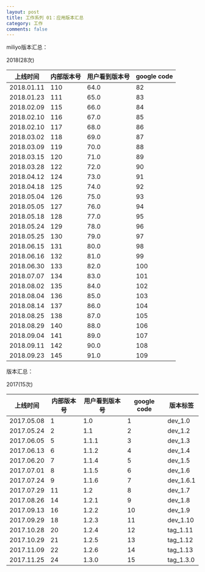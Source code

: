 ```yaml
---
layout: post
title: 工作系列 01：应用版本汇总
category: 工作
comments: false
---
```


miliyo版本汇总：

2018(28次)

上线时间       | 内部版本号   | 用户看到版本号| google code
-----| -----| -----| -----
2018.01.11    | 110| 64.0| 82
2018.01.23    | 111| 65.0| 83
2018.02.09    | 115| 66.0| 84
2018.02.10    | 116| 67.0| 85
2018.02.10    | 117| 68.0| 86
2018.03.02    | 118| 69.0| 87
2018.03.09    | 119| 70.0| 88
2018.03.15    | 120| 71.0| 89
2018.03.28    | 122| 72.0| 90
2018.04.12    | 124| 73.0| 91 
2018.04.18    | 125| 74.0| 92
2018.05.04    | 126| 75.0| 93
2018.05.05    | 127| 76.0| 94
2018.05.18    | 128| 77.0| 95
2018.05.24    | 129| 78.0| 96
2018.05.25    | 130| 79.0| 97
2018.06.15    | 131| 80.0| 98
2018.06.16    | 132| 81.0| 99
2018.06.30    | 133| 82.0| 100
2018.07.07    | 134| 83.0| 101
2018.08.02    | 135| 84.0| 102
2018.08.04    | 136| 85.0| 103
2018.08.14    | 137| 86.0| 104
2018.08.25    | 138| 87.0| 105
2018.08.29    | 140| 88.0| 106
2018.09.04    | 141| 89.0| 107
2018.09.11    | 142| 90.0| 108
2018.09.23    | 145| 91.0| 109

版本汇总：

2017(15次)

上线时间       | 内部版本号   | 用户看到版本号| google code| 版本标签
-----| -----| -----| -----| -----
2017.05.08    |  1|   1.0| 1 | dev_1.0
2017.05.24    |  2|   1.1| 2 | dev_1.2 
2017.06.05    |  5| 1.1.1| 3 | dev_1.3 
2017.06.13    |  6| 1.1.2| 4 | dev_1.4 
2017.06.20    |  7| 1.1.4| 5 | dev_1.5 
2017.07.01    |  8| 1.1.5| 6 | dev_1.6 
2017.07.24    |  9| 1.1.6| 7 | dev_1.6.1 
2017.07.29    | 11|   1.2| 8 | dev_1.7
2017.08.26    | 14| 1.2.1| 9 | dev_1.8
2017.09.13    | 16| 1.2.2|10 | dev_1.9
2017.09.29    | 18| 1.2.3|11 | dev_1.10
2017.10.28    | 20| 1.2.4|12 | tag_1.11
2017.10.29    | 21| 1.2.5|13 | tag_1.12
2017.11.09    | 22| 1.2.6|14 | tag_1.13
	2017.11.25    | 24| 1.3.0|15 | tag_1.3.0